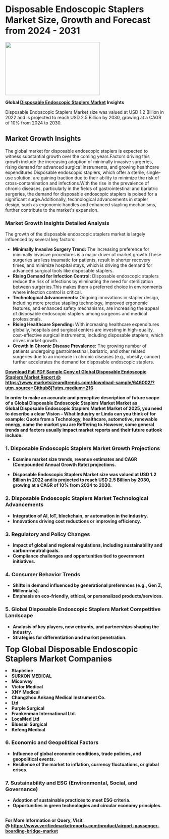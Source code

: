 <H1>Disposable Endoscopic Staplers Market Size, Growth and Forecast from 2024 - 2031</H1><img class="aligncenter size-medium wp-image-584254" src="https://thirdeyenews.in/wp-content/uploads/2024/09/Global-Market-Research-300x168.jpeg" alt="" width="300" height="168" /><p><strong>Global&nbsp;<a href="https://www.marketsizeandtrends.com/download-sample/646002/?utm_source=Github8j?utm_medium=216">Disposable Endoscopic Staplers Market</a> Insights</strong></p><p>Disposable Endoscopic Staplers Market size was valued at USD 1.2 Billion in 2022 and is projected to reach USD 2.5 Billion by 2030, growing at a CAGR of 10% from 2024 to 2030.</p><p><h2>Market Growth Insights</h2> <p>The global market for disposable endoscopic staplers is expected to witness substantial growth over the coming years.Factors driving this growth include the increasing adoption of minimally invasive surgeries, rising demand for advanced surgical instruments, and growing healthcare expenditures.Disposable endoscopic staplers, which offer a sterile, single-use solution, are gaining traction due to their ability to minimize the risk of cross-contamination and infections.With the rise in the prevalence of chronic diseases, particularly in the fields of gastrointestinal and bariatric surgeries, the demand for disposable endoscopic staplers is poised for a significant surge.Additionally, technological advancements in stapler design, such as ergonomic handles and enhanced stapling mechanisms, further contribute to the market's expansion.</p> <p><strong><a href="#"></a></strong></p> <h3>Market Growth Insights Detailed Analysis</h3> <p>The growth of the disposable endoscopic staplers market is largely influenced by several key factors:</p> <ul> <li><strong>Minimally Invasive Surgery Trend:</strong> The increasing preference for minimally invasive procedures is a major driver of market growth.These surgeries are less traumatic for patients, result in shorter recovery times, and minimize hospital stays, which is driving the demand for advanced surgical tools like disposable staplers.</li> <li><strong>Rising Demand for Infection Control:</strong> Disposable endoscopic staplers reduce the risk of infections by eliminating the need for sterilization between surgeries.This makes them a preferred choice in environments where infection control is critical.</li> <li><strong>Technological Advancements:</strong> Ongoing innovations in stapler design, including more precise stapling technology, improved ergonomic features, and enhanced safety mechanisms, are increasing the appeal of disposable endoscopic staplers among surgeons and medical professionals.</li> <li><strong>Rising Healthcare Spending:</strong> With increasing healthcare expenditures globally, hospitals and surgical centers are investing in high-quality, cost-effective surgical instruments, including disposable staplers, which drives market growth.</li> <li><strong>Growth in Chronic Disease Prevalence:</strong> The growing number of patients undergoing gastrointestinal, bariatric, and other related surgeries due to an increase in chronic diseases (e.g., obesity, cancer) further accelerates the demand for disposable endoscopic staplers.</li> </ul> <p><strong><a href="#"></p><p><span class=""><strong>Download Full PDF Sample Copy of Global Disposable Endoscopic Staplers Market Report</strong> @ <a href="https://www.marketsizeandtrends.com/download-sample/646002/?utm_source=Github8j?utm_medium=216" target="_blank">https://www.marketsizeandtrends.com/download-sample/646002/?utm_source=Github8j?utm_medium=216</a></span></p><p>In order to make an accurate and perceptive description of future scope of a Global&nbsp;Disposable Endoscopic Staplers Market Market as Global&nbsp;Disposable Endoscopic Staplers Market Market of 2025, you need to describe a clear Vision &ndash; What Industry or Linda can you think of for example: Quote from a Technology, healthcare, automotive, renewable energy, name the market you are Reffering to.However, some general trends and factors usually impact market reports and their future outlook include:</p><h3>1.&nbsp;<strong>Disposable Endoscopic Staplers Market Growth Projections</strong></h3><ul><li>Examine market size trends, revenue estimates and CAGR (Compounded Annual Growth Rate) projections.</li><li><p>Disposable Endoscopic Staplers Market size was valued at USD 1.2 Billion in 2022 and is projected to reach USD 2.5 Billion by 2030, growing at a CAGR of 10% from 2024 to 2030.</p></li></ul><h3>2.&nbsp;<strong>Disposable Endoscopic Staplers Market Technological Advancements</strong></h3><ul><li>Integration of AI, IoT, blockchain, or automation in the industry.</li><li>Innovations driving cost reductions or improving efficiency.</li></ul><h3>3.&nbsp;<strong>Regulatory and Policy Changes</strong></h3><ul><li>Impact of global and regional regulations, including sustainability and carbon-neutral goals.</li><li>Compliance challenges and opportunities tied to government initiatives.</li></ul><h3>4.&nbsp;<strong>Consumer Behavior Trends</strong></h3><ul><li>Shifts in demand influenced by generational preferences (e.g., Gen Z, Millennials).</li><li>Emphasis on eco-friendly, ethical, or personalized products/services.</li></ul><h3>5.&nbsp;<strong>Global Disposable Endoscopic Staplers Market Competitive Landscape</strong></h3><ul><li>Analysis of key players, new entrants, and partnerships shaping the industry.</li><li>Strategies for differentiation and market penetration.</li></ul><p data-pm-slice="1 1 []"><span style="color: inherit; font-family: inherit; font-size: 25px;">Top Global Disposable Endoscopic Staplers Market Companies</span></p><div class="" data-test-id=""><p><li>Stapleline</li><li> SURKON MEDICAL</li><li> Miconvey</li><li> Victor Medical</li><li> XNY Medical</li><li> Changzhou Ankang Medical Instrument Co.</li><li> Ltd</li><li> Purple Surgical</li><li> Frankenman International Ltd.</li><li> LocaMed Ltd</li><li> Bluesail Surgical</li><li> Kefeng Medical</li></p></div><h3>6.&nbsp;<strong>Economic and Geopolitical Factors</strong></h3><ul><li>Influence of global economic conditions, trade policies, and geopolitical events.</li><li>Resilience of the market to inflation, currency fluctuations, or global crises.</li></ul><h3>7.&nbsp;<strong>Sustainability and ESG (Environmental, Social, and Governance)</strong></h3><ul><li>Adoption of sustainable practices to meet ESG criteria.</li><li>Opportunities in green technologies and circular economy principles.</li></ul><h2><strong style="font-size: 14px;">For More Information or Query, Visit @&nbsp;</strong><a style="background-color: #ffffff; font-size: 14px;" href="https://www.marketsizeandtrends.com/report/disposable-endoscopic-staplers-market/" target="_blank">https://www.verifiedmarketreports.com/product/airport-passenger-boarding-bridge-market</a></h2>